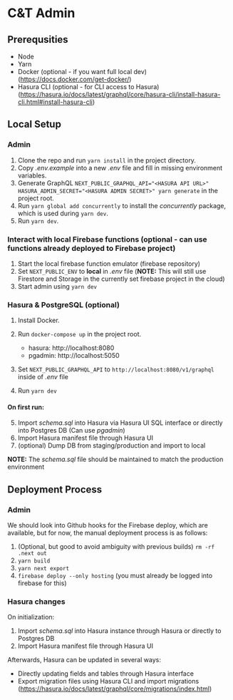 # C&T Admin

## Prerequsities

- Node
- Yarn
- Docker (optional - if you want full local dev) (https://docs.docker.com/get-docker/)
- Hasura CLI (optional - for CLI access to Hasura) (https://hasura.io/docs/latest/graphql/core/hasura-cli/install-hasura-cli.html#install-hasura-cli)

## Local Setup

### Admin

1. Clone the repo and run `yarn install` in the project directory.
2. Copy _.env.example_ into a new _.env_ file and fill in missing environment variables.
3. Generate GraphQL `NEXT_PUBLIC_GRAPHQL_API="<HASURA API URL>" HASURA_ADMIN_SECRET="<HASURA ADMIN SECRET>" yarn generate` in the project root.
4. Run `yarn global add concurrently` to install the _concurrently_ package, which is used during `yarn dev`.
5. Run `yarn dev`.

### Interact with local Firebase functions (optional - can use functions already deployed to Firebase project)

1. Start the local firebase function emulator (firebase repository)
2. Set `NEXT_PUBLIC_ENV` to **local** in _.env_ file (**NOTE:** This will still use Firestore and Storage in the currently set firebase project in the cloud)
3. Start admin using `yarn dev`

### Hasura & PostgreSQL (optional)

1. Install Docker.
2. Run `docker-compose up` in the project root.

   - hasura: http://localhost:8080
   - pgadmin: http://localhost:5050

3. Set `NEXT_PUBLIC_GRAPHQL_API` to `http://localhost:8080/v1/graphql` inside of _.env_ file
4. Run `yarn dev`

#### On first run:

5. Import _schema.sql_ into Hasura via Hasura UI SQL interface or directly into Postgres DB (Can use _pgadmin_)
6. Import Hasura manifest file through Hasura UI
7. (optional) Dump DB from staging/production and import to local

**NOTE:** The _schema.sql_ file should be maintained to match the production environment

## Deployment Process

### Admin

We should look into Github hooks for the Firebase deploy, which are available, but for now, the manual deployment process is as follows:

1. (Optional, but good to avoid ambiguity with previous builds) `rm -rf .next out`
2. `yarn build`
3. `yarn next export`
4. `firebase deploy --only hosting` (you must already be logged into firebase for this)

### Hasura changes

On initialization:

1. Import _schema.sql_ into Hasura instance through Hasura or directly to Postgres DB
2. Import Hasura manifest file through Hasura UI

Afterwards, Hasura can be updated in several ways:

- Directly updating fields and tables through Hasura interface
- Export migration files using Hasura CLI and import migrations (https://hasura.io/docs/latest/graphql/core/migrations/index.html)
